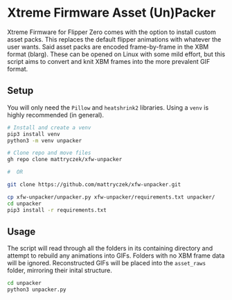 # Xtreme Firmware Asset (Un)Packer

Xtreme Firmware for Flipper Zero comes with the option to install custom asset packs. This replaces the default flipper animations with whatever the user wants. Said asset packs are encoded frame-by-frame in the XBM format (blarg). These can be opened on Linux with some mild effort, but this script aims to convert and knit XBM frames into the more prevalent GIF format.

## Setup

You will only need the `Pillow` and `heatshrink2` libraries. Using a `venv` is highly recommended (in general). 


```bash
# Install and create a venv
pip3 install venv
python3 -m venv unpacker

# Clone repo and move files
gh repo clone mattryczek/xfw-unpacker

#  OR

git clone https://github.com/mattryczek/xfw-unpacker.git

cp xfw-unpacker/unpacker.py xfw-unpacker/requirements.txt unpacker/
cd unpacker
pip3 install -r requirements.txt
```

## Usage
The script will read through all the folders in its containing directory and attempt to rebuild any animations into GIFs. Folders with no XBM frame data will be ignored. Reconstructed GIFs will be placed into the `asset_raws` folder, mirroring their inital structure.

```bash
cd unpacker
python3 unpacker.py
```